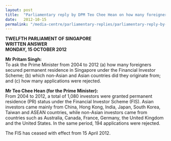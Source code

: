 ```yaml
---
layout: post
title:  "Parliamentary reply by DPM Teo Chee Hean on how many foreigners secured permanent residence in Singapore under FIS"
date:   2012-10-15
permalink: "/media-centre/parliamentary-replies/parliamentary-reply-by-dpm-teo-chee-hean-on-15-oct-2012"
---
```


**TWELFTH PARLIAMENT OF SINGAPORE  
WRITTEN ANSWER  
MONDAY, 15 OCTOBER 2012**  

**Mr Pritam Singh:**  
To ask the Prime Minister from 2004 to 2012 (a) how many foreigners secured permanent residence in Singapore under the Financial Investor Scheme; (b) which non-Asian and Asian countries did they originate from; and (c) how many applications were rejected.

**Mr Teo Chee Hean (for the Prime Minister):**  
From 2004 to 2012, a total of 1,080 investors were granted permanent residence (PR) status under the Financial Investor Scheme (FIS). Asian investors came mainly from China, Hong Kong, India, Japan, South Korea, Taiwan and ASEAN countries, while non-Asian investors came from countries such as Australia, Canada, France, Germany, the United Kingdom and the United States. In the same period, 194 applications were rejected.

The FIS has ceased with effect from 15 April 2012.


